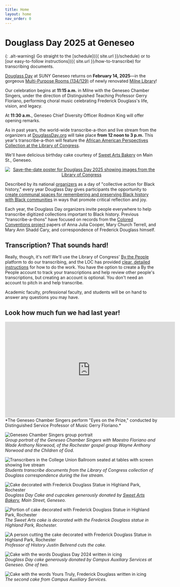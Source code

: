 ```yaml
---
title: Home
layout: home
nav_order: 0
---
```


# Douglass Day 2025 at Geneseo

{: .alt-warning}
Go straight to the [schedule]({{ site.url }}/schedule) or to [our easy-to-follow instructions]({{ site.url }}/how-to-transcribe) for transcribing documents.

[Douglass Day](https://douglassday.org) at SUNY Geneseo returns on **February 14, 2025**&mdash;in the gorgeous [Multi-Purpose Rooms (134/129)](https://d2jv02qf7xgjwx.cloudfront.net/customers/101/images/multipurpose-room.png) of newly renovated [Milne Library](https://library.geneseo.edu/)!

Our celebration begins at **11:15 a.m.** in Milne with the Geneseo Chamber Singers, under the direction of Distinguished Teaching Professor Gerry Floriano, performing choral music celebrating Frederick Douglass's life, vision, and legacy.

At **11:30 a.m.**, Geneseo Chief Diversity Officer Rodmon King will offer opening remarks.

As in past years, the world-wide transcribe-a-thon and live stream from the organizers at [DouglassDay.org](https://douglassday.org) will take place **from 12 noon to 3 p.m.** This year's transcribe-a-thon will feature the [African American Perspectives Collection at the Library of Congress](https://www.loc.gov/collections/african-american-perspectives-rare-books/about-this-collection/).

We'll have delicious birthday cake courtesy of [Sweet Arts Bakery](https://sweetartsny.weebly.com/) on Main St., Geneseo.

<div style="text-align: center;"><a href="https://douglassday.org"><img src="https://douglassday.org/wp-content/uploads/DDAY-2025-Save-the-Date.png" alt="Save-the-date poster for Douglass Day 2025 showing images from the Library of Congress" /></a></div>

Described by its national [organizers](https://douglassday.org/about/) as a day of "collective action for Black history," every year Douglass Day gives participants the opportunity to [create communal spaces for remembering and preserving Black history with Black communities](https://douglassday.org/about/principles/) in ways that promote critical reflection and joy.

Each year, the Douglass Day organizers invite people everywhere to help transcribe digitized collections important to Black history. Previous "transcribe-a-thons" have focused on records from the [Colored Conventions project](https://coloredconventions.org/) papers of Anna Julia Cooper, Mary Church Terrell, and Mary Ann Shadd Cary, and correspondence of Frederick Douglass himself.

## Transcription? That sounds hard!

Really, though, it's not! We'll use the Library of Congress' [By the People](https://crowd.loc.gov/) platform to do our transcribing, and the LOC has provided [clear, detailed instructions](https://crowd.loc.gov/get-started/how-to-transcribe/) for how to do the work. You have the option to create a By the People account to track your transcriptions and help review other people's transcriptions, but creating an account is optional. You don't need an account to pitch in and help transcribe.

Academic faculty, professional faculty, and students will be on hand to answer any questions you may have.

## Look how much fun we had last year!

<iframe width="560" height="315" src="https://www.youtube.com/embed/iQutmhLKZH8?si=I5tZdnxDl3SGdPvn" title="YouTube video player" frameborder="0" allow="accelerometer; autoplay; clipboard-write; encrypted-media; gyroscope; picture-in-picture; web-share" referrerpolicy="strict-origin-when-cross-origin" allowfullscreen></iframe>  
*The Geneseo Chamber Singers perform "Eyes on the Prize," conducted by Distinguished Service Professor of Music Gerry Floriano.*

![Geneseo Chamber Singers group portrait](assets/dday-24-images/geneseo-chamber-singers.jpeg)  
*Group portrait of the Geneseo Chamber Singers with Maestro Floriano and Wade Anthony Norwood, of the Rochester gospel group Wayne Anthony Norwood and the Children of God.*

![Transcribers in the College Union Ballroom seated at tables with screen showing live stream](assets/dday-24-images/transcribers-4.jpeg)  
*Students transcribe documents from the Library of Congress collection of Douglass correspondence during the live stream.*

![Cake decorated with Frederick Douglass Statue in Highland Park, Rochester](assets/dday-24-images/sweet-arts-cake.jpeg)  
*Douglass Day Cake and cupcakes generously donated by [Sweet Arts Bakery](https://sweetartsny.weebly.com/), Main Street, Geneseo.*

![Portion of cake decorated with Frederick Douglass Statue in Highland Park, Rochester](assets/dday-24-images/sweet-arts-cake-close-up.jpeg)  
*The Sweet Arts cake is decorated with the Frederick Douglass statue in Highland Park, Rochester.*

![A person cutting the cake decorated with Frederick Douglass Statue in Highland Park, Rochester](assets/dday-24-images/behrend-cuts-cake.jpeg)  
*Professor of History Justin Behrend cuts the cake.*

![Cake with the words Douglass Day 2024 written in icing](assets/dday-24-images/case-cake-2.jpeg)  
*Douglass Day cake generously donated by Campus Auxiliary Services at Geneseo. One of two.*

![Cake with the words Yours Truly, Frederick Douglass written in icing](assets/dday-24-images/cas-cake-1.jpeg)  
*The second cake from Campus Auxiliary Services.*
